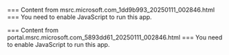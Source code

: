 === Content from msrc.microsoft.com_1dd9b993_20250111_002846.html ===
You need to enable JavaScript to run this app.

=== Content from portal.msrc.microsoft.com_5893dd61_20250111_002846.html ===
You need to enable JavaScript to run this app.
